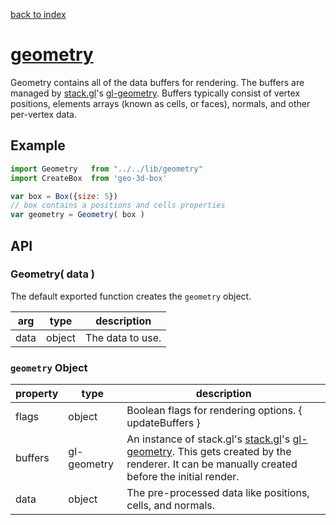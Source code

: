 [back to index](./)
# [geometry](https://github.com/glamjs/glam/tree/master/lib/geometry)

Geometry contains all of the data buffers for rendering. The buffers are managed by [stack.gl](http://stack.gl)'s [gl-geometry](http://stack.gl/packages/#hughsk/gl-geometry). Buffers typically consist of vertex positions, elements arrays (known as cells, or faces), normals, and other per-vertex data.

## Example

```js
import Geometry   from "../../lib/geometry"
import CreateBox  from 'geo-3d-box'

var box = Box({size: 5})
// box contains a positions and cells properties
var geometry = Geometry( box )
```

## API

### Geometry( data )

The default exported function creates the `geometry` object. 

| arg  | type   | description |
| -----| ------ | ----------- |
| data | object | The data to use. |


### `geometry` Object

| property     | type        | description |
| ------------ | ----------- | ----------- |
| flags        | object      | Boolean flags for rendering options. { updateBuffers } |
| buffers      | gl-geometry | An instance of stack.gl's [stack.gl](http://stack.gl)'s [gl-geometry](http://stack.gl/packages/#hughsk/gl-geometry). This gets created by the renderer. It can be manually created before the initial render. |
| data         | object      | The pre-processed data like positions, cells, and normals. |